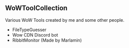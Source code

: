 ## WoWToolCollection
Various WoW Tools created by me and some other people.

* FileTypeGuesser
* Wow CDN Discord bot
* RibbitMonitor (Made by Marlamin)
